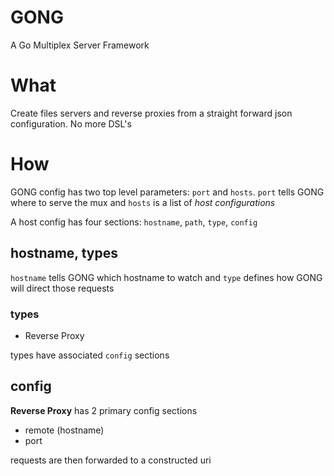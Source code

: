 # GONG

A Go Multiplex Server Framework

# What

Create files servers and reverse proxies from a straight forward json configuration. No more DSL's

# How

GONG config has two top level parameters: `port` and `hosts`. `port` tells GONG where to serve the mux and `hosts` is a list of *host configurations*

A host config has four sections: `hostname`, `path`, `type`, `config`


## hostname, types

`hostname` tells GONG which hostname to watch and `type` defines how GONG will direct those requests

### types 

- Reverse Proxy


types have associated `config` sections


## config

**Reverse Proxy** has 2 primary config sections

- remote (hostname)
- port  

requests are then forwarded to a constructed uri





